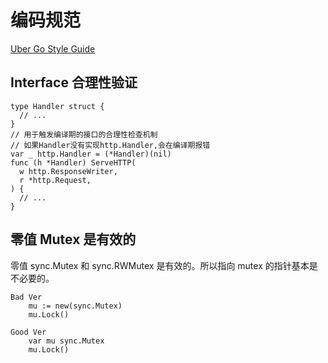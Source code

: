 # 编码规范

[Uber Go Style Guide](https://github.com/uber-go/guide/blob/master/style.md)


## Interface 合理性验证

```
type Handler struct {
  // ...
}
// 用于触发编译期的接口的合理性检查机制
// 如果Handler没有实现http.Handler,会在编译期报错
var _ http.Handler = (*Handler)(nil)
func (h *Handler) ServeHTTP(
  w http.ResponseWriter,
  r *http.Request,
) {
  // ...
}
```

## 零值 Mutex 是有效的

零值 sync.Mutex 和 sync.RWMutex 是有效的。所以指向 mutex 的指针基本是不必要的。

```
Bad Ver
    mu := new(sync.Mutex)
    mu.Lock()

Good Ver
    var mu sync.Mutex
    mu.Lock()
```